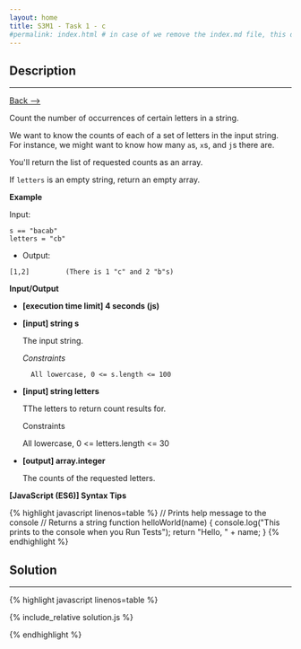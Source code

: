 ```yaml
---
layout: home
title: S3M1 - Task 1 - c
#permalink: index.html # in case of we remove the index.md file, this doc will be the index page
---
```


<div class="row">
<div class="columnStmt" markdown="1">

##  Description
------

[Back --> ](../README.md)

Count the number of occurrences of certain letters in a string.

We want to know the counts of each of a set of letters in the input string. For instance, we might want to know how many `a`s, `x`s, and `j`s there are.

You'll return the list of requested counts as an array.

If `letters` is an empty string, return an empty array.

**Example**

Input:

```
s == "bacab"
letters = "cb"
```

-   Output:

```
[1,2]         (There is 1 "c" and 2 "b"s)
```

**Input/Output**

* **[execution time limit] 4 seconds (js)**

* **[input] string s**

    The input string.

    *Constraints*

        All lowercase, 0 <= s.length <= 100

* **[input] string letters**

    TThe letters to return count results for.

    Constraints

    All lowercase, 0 <= letters.length <= 30

* **[output] array.integer** 

    The counts of the requested letters.

**[JavaScript (ES6)] Syntax Tips**

{% highlight javascript linenos=table %}
// Prints help message to the console
// Returns a string
function helloWorld(name) {
    console.log("This prints to the console when you Run Tests");
    return "Hello, " + name;
}
{% endhighlight %}

</div>
<div class="columnSol" markdown="1">

## Solution
------

{% highlight javascript linenos=table %}

{% include_relative solution.js %}

{% endhighlight %}

</div>
</div>